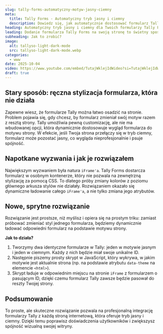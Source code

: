 ```yaml
---
slug: tally-forms-automatyczny-motyw-jasny-ciemny
meta:
  title: Tally Forms - Automatyczny tryb jasny i ciemny
  description: Dowiedz się, jak automatycznie dostosować formularz Tally Forms do trybu jasnego lub ciemnego na swojej stronie.
heading: Automatyczny tryb jasny i ciemny dla Twoich formularzy Tally Forms.
leading: Dodanie formularza Tally Forms na swoją stronę to świetny sposób na zbieranie danych, ale co, jeśli chcesz, żeby idealnie pasował do Twojej strony, która ma tryb jasny i ciemny?
subheading: Jak to zrobić?
image:
  alt: tallyso-light-dark-mode
  src: tallyso-light-dark-mode.webp
categories:
  - www
date: 2025-10-04
video: https://www.youtube.com/embed/TutajWklejIdWideo?si=TutajWklejIdWideo
draft: true
---
```


## Stary sposób: ręczna stylizacja formularza, która nie działa

Zapewne wiesz, że formularze Tally można łatwo osadzić na stronie. Problem pojawia się, gdy chcesz, by formularz zmieniał swój motyw razem z resztą strony. Tally umożliwia pewną customizację, ale nie ma wbudowanej opcji, która dynamicznie dostosowuje wygląd formularza do motywu strony. W efekcie, jeśli Twoja strona przełączy się w tryb ciemny, formularz może pozostać jasny, co wygląda nieprofesjonalnie i psuje spójność.

## Napotkane wyzwania i jak je rozwiązałem

Największym wyzwaniem była natura `iFrame'a`. Tally Forms dostarcza formularz w osobnym kontenerze, który nie pozwala na zewnętrzną stylizację za pomocą CSS. To dlatego próby zmiany kolorów z poziomu głównego arkusza stylów nie działały. Rozwiązaniem okazało się dynamiczne ładowanie całego `iFrame'a`, a nie tylko zmiana jego atrybutów.

## Nowe, sprytne rozwiązanie

Rozwiązanie jest prostsze, niż myślisz i opiera się na prostym triku: zamiast próbować zmieniać styl jednego formularza, będziemy dynamicznie ładować odpowiedni formularz na podstawie motywu strony.

**Jak to działa?**

1.  Tworzymy dwa identyczne formularze w Tally: jeden w motywie jasnym i jeden w ciemnym. Każdy z nich będzie miał swoje unikalne ID.
2.  Następnie piszemy prosty skrypt w JavaScript, który wykrywa, w jakim motywie jest aktualnie strona (np. na podstawie atrybutu `data-theme` na elemencie `<html>`).
3.  Skrypt ładuje w odpowiednim miejscu na stronie `iFrame` z formularzem o pasującym ID, dzięki czemu formularz Tally zawsze będzie pasował do reszty Twojej strony.

## Podsumowanie

To proste, ale skuteczne rozwiązanie pozwala na profesjonalną integrację formularzy Tally z każdą stroną internetową, która oferuje tryb jasny i ciemny. Dzięki temu poprawisz doświadczenia użytkowników i zwiększysz spójność wizualną swojej witryny.
